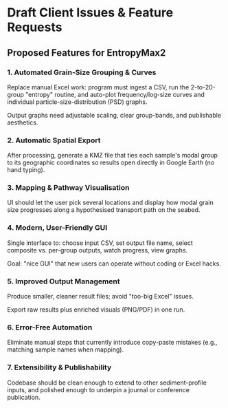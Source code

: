 # Draft Client Issues & Feature Requests

## Proposed Features for EntropyMax2

### 1. Automated Grain-Size Grouping & Curves

Replace manual Excel work: program must ingest a CSV, run the 2-to-20-group "entropy" routine, and auto-plot frequency/log-size curves and individual particle-size-distribution (PSD) graphs.

Output graphs need adjustable scaling, clear group-bands, and publishable aesthetics.

### 2. Automatic Spatial Export

After processing, generate a KMZ file that ties each sample's modal group to its geographic coordinates so results open directly in Google Earth (no hand typing).

### 3. Mapping & Pathway Visualisation

UI should let the user pick several locations and display how modal grain size progresses along a hypothesised transport path on the seabed.

### 4. Modern, User-Friendly GUI

Single interface to: choose input CSV, set output file name, select composite vs. per-group outputs, watch progress, view graphs.

Goal: "nice GUI" that new users can operate without coding or Excel hacks.

### 5. Improved Output Management

Produce smaller, cleaner result files; avoid "too-big Excel" issues.

Export raw results plus enriched visuals (PNG/PDF) in one run.

### 6. Error-Free Automation

Eliminate manual steps that currently introduce copy-paste mistakes (e.g., matching sample names when mapping).

### 7. Extensibility & Publishability

Codebase should be clean enough to extend to other sediment-profile inputs, and polished enough to underpin a journal or conference publication.
